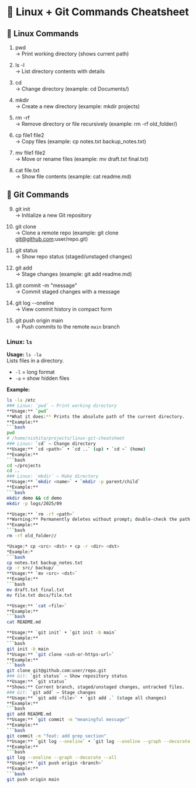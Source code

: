 # 🚀 Linux + Git Commands Cheatsheet

## 🔹 Linux Commands
1. pwd  
   → Print working directory (shows current path)  

2. ls -l  
   → List directory contents with details  

3. cd <directory>  
   → Change directory (example: cd Documents/)  

4. mkdir <name>  
   → Create a new directory (example: mkdir projects)  

5. rm -rf <name>  
   → Remove directory or file recursively (example: rm -rf old_folder/)  

6. cp file1 file2  
   → Copy files (example: cp notes.txt backup_notes.txt)  

7. mv file1 file2  
   → Move or rename files (example: mv draft.txt final.txt)  

8. cat file.txt  
   → Show file contents (example: cat readme.md)  


## 🔹 Git Commands
9. git init  
   → Initialize a new Git repository  

10. git clone <url>  
    → Clone a remote repo (example: git clone git@github.com:user/repo.git)  

11. git status  
    → Show repo status (staged/unstaged changes)  

12. git add <file>  
    → Stage changes (example: git add readme.md)  

13. git commit -m "message"  
    → Commit staged changes with a message  

14. git log --oneline  
    → View commit history in compact form  

15. git push origin main  
    → Push commits to the remote `main` branch  
### Linux: `ls`
**Usage:** `ls -la`  
Lists files in a directory.  
- `-l` = long format  
- `-a` = show hidden files  

**Example:**
```bash
ls -la /etc
### Linux: `pwd` — Print working directory
**Usage:** `pwd`  
**What it does:** Prints the absolute path of the current directory.  
**Example:**
```bash
pwd
# /home/nishita/projects/linux-git-cheatsheet
### Linux: `cd` — Change directory
**Usage:** `cd <path>` • `cd ..` (up) • `cd ~` (home)  
**Example:**
```bash
cd ~/projects
cd ..
### Linux: `mkdir` — Make directory
**Usage:** `mkdir <name>` • `mkdir -p parent/child`  
**Example:**
```bash
mkdir demo && cd demo
mkdir -p logs/2025/09

**Usage:** `rm -rf <path>`  
**Warning:** Permanently deletes without prompt; double-check the path.  
**Example:**
```bash
rm -rf old_folder//

*Usage:* cp <src> <dst> • cp -r <dir> <dst>  
*Example:*
```bash
cp notes.txt backup_notes.txt
cp -r src/ backup/
**Usage:** `mv <src> <dst>`  
**Example:**
```bash
mv draft.txt final.txt
mv file.txt docs/file.txt

**Usage:** `cat <file>`  
**Example:**
```bash
cat README.md

**Usage:** `git init` • `git init -b main`  
**Example:**
```bash
git init -b main
**Usage:** `git clone <ssh-or-https-url>`  
**Example:**
```bash
git clone git@github.com:user/repo.git
### Git: `git status` — Show repository status
**Usage:** `git status`  
**Shows:** Current branch, staged/unstaged changes, untracked files.
### Git: `git add` — Stage changes
**Usage:** `git add <file>` • `git add .` (stage all changes)  
**Example:**
```bash
git add README.md
**Usage:** `git commit -m "meaningful message"`  
**Example:**
```bash
git commit -m "feat: add grep section"
**Usage:** `git log --oneline` • `git log --oneline --graph --decorate --all`  
**Example:**
```bash
git log --oneline --graph --decorate --all
**Usage:** `git push origin <branch>`  
**Example:**
```bash
git push origin main
